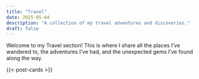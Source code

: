 ```yaml
---
title: "Travel"
date: 2025-05-04
description: "A collection of my travel adventures and discoveries."
draft: false
---
```


Welcome to my Travel section!
This is where I share all the places I’ve wandered to, the adventures I’ve had, and the unexpected gems I’ve found along the way.


{{< post-cards >}}
